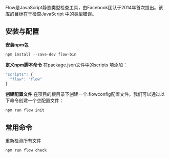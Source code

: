 Flow是JavaScript静态类型检查工具，由Facebook团队于2014年首次提出。该库的目标在于检查JavaScript 中的类型错误。
## 安装与配置
**安装npm包**
```javascript
npm install --save-dev flow-bin
```
**定义npm脚本命令**
在package.json文件中的scripts 项添加：
```javascript
"scripts": {
  "flow": "flow"
}
```
**创建配置文件**
在项目的根目录下创建一个.flowconfig配置文件。我们可以通过以下命令创建一个空配置文件：
```javascript
npm run flow init
```
## 常用命令
重新检测所有文件
```javascript
npm run flow check
```
